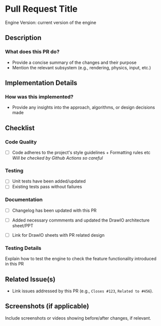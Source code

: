# Pull Request Title

Engine Version: current version of the engine

## Description

### What does this PR do?
- Provide a concise summary of the changes and their purpose
- Mention the relevant subsystem (e.g., rendering, physics, input, etc.)

## Implementation Details

### How was this implemented?
- Provide any insights into the approach, algorithms, or design decisions made

## Checklist

### Code Quality
- [ ] Code adheres to the project's style guidelines + Formatting rules etc
_Will be checked by Github Actions so careful_


### Testing
- [ ] Unit tests have been added/updated
- [ ] Existing tests pass without failures

### Documentation
- [ ] Changelog has been updated with this PR
- [ ] Added necessary commments and updated the DrawIO architecture sheet/PPT
- [ ] Link for DrawIO sheets with PR related design



### Testing Details
Explain how to test the engine to check the feature functionality introduced in this PR

## Related Issue(s)

- Link issues addressed by this PR (e.g., `Closes #123`, `Related to #456`).


## Screenshots (if applicable)

Include screenshots or videos showing before/after changes, if relevant.
